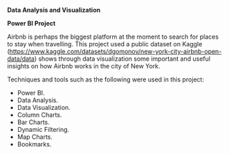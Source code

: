 **Data Analysis and Visualization**

**Power BI Project**

Airbnb is perhaps the biggest platform at the moment to search for places to stay when travelling. This project used a public dataset on Kaggle (https://www.kaggle.com/datasets/dgomonov/new-york-city-airbnb-open-data/data) shows through data visualization some important and useful insights on how Airbnb works in the city of New York.

Techniques and tools such as the following were used in this project:

- Power BI.
- Data Analysis.
- Data Visualization.
- Column Charts.
- Bar Charts.
- Dynamic Filtering.
- Map Charts.
- Bookmarks.

